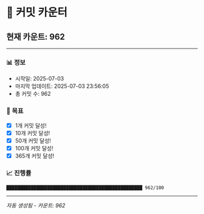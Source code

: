 # 🔢 커밋 카운터

## 현재 카운트: 962

---

### 📊 정보
- 시작일: 2025-07-03
- 마지막 업데이트: 2025-07-03 23:56:05
- 총 커밋 수: 962

### 🎯 목표
- [x] 1개 커밋 달성!
- [x] 10개 커밋 달성!
- [x] 50개 커밋 달성!
- [x] 100개 커밋 달성!
- [x] 365개 커밋 달성!

### 📈 진행률
```
██████████████████████████████████████████████████ 962/100
```

---
*자동 생성됨 - 카운트: 962*
